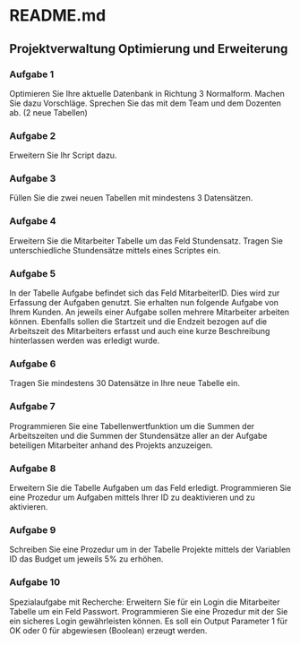 # README.md

## Projektverwaltung Optimierung und Erweiterung

### Aufgabe 1
Optimieren Sie Ihre aktuelle Datenbank in Richtung 3 Normalform. Machen Sie dazu Vorschläge. Sprechen Sie das mit dem Team und dem Dozenten ab. (2 neue Tabellen)

### Aufgabe 2
Erweitern Sie Ihr Script dazu.

### Aufgabe 3
Füllen Sie die zwei neuen Tabellen mit mindestens 3 Datensätzen.

### Aufgabe 4
Erweitern Sie die Mitarbeiter Tabelle um das Feld Stundensatz. Tragen Sie unterschiedliche Stundensätze mittels eines Scriptes ein.

### Aufgabe 5
In der Tabelle Aufgabe befindet sich das Feld MitarbeiterID. Dies wird zur Erfassung der Aufgaben genutzt. Sie erhalten nun folgende Aufgabe von Ihrem Kunden. An jeweils einer Aufgabe sollen mehrere Mitarbeiter arbeiten können. Ebenfalls sollen die Startzeit und die Endzeit bezogen auf die Arbeitszeit des Mitarbeiters erfasst und auch eine kurze Beschreibung hinterlassen werden was erledigt wurde.

### Aufgabe 6
Tragen Sie mindestens 30 Datensätze in Ihre neue Tabelle ein.

### Aufgabe 7
Programmieren Sie eine Tabellenwertfunktion um die Summen der Arbeitszeiten und die Summen der Stundensätze aller an der Aufgabe beteiligen Mitarbeiter anhand des Projekts anzuzeigen.

### Aufgabe 8
Erweitern Sie die Tabelle Aufgaben um das Feld erledigt. Programmieren Sie eine Prozedur um Aufgaben mittels Ihrer ID zu deaktivieren und zu aktivieren.

### Aufgabe 9
Schreiben Sie eine Prozedur um in der Tabelle Projekte mittels der Variablen ID das Budget um jeweils 5% zu erhöhen.

### Aufgabe 10
Spezialaufgabe mit Recherche: Erweitern Sie für ein Login die Mitarbeiter Tabelle um ein Feld Passwort. Programmieren Sie eine Prozedur mit der Sie ein sicheres Login gewährleisten können. Es soll ein Output Parameter 1 für OK oder 0 für abgewiesen (Boolean) erzeugt werden.
